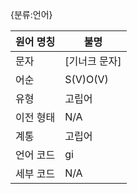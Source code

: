 {분류:언어}

| 원어 명칭 | 불명 |
| --- | --- |
| 문자 | [기너크 문자] |
| 어순 | S(V)O(V) |
| 유형 | 고립어 |
| 이전 형태 | N/A |
| 계통 | 고립어 |
| 언어 코드 | gi |
| 세부 코드 | N/A |
